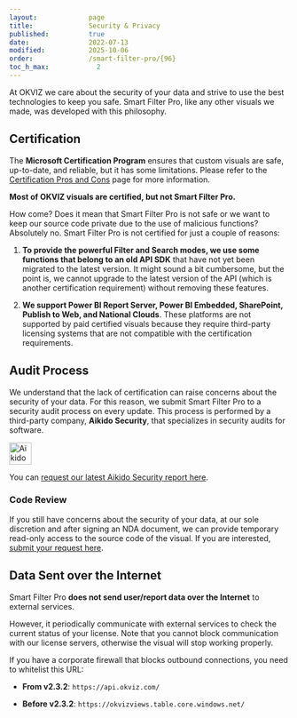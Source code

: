 ```yaml
---
layout:             page
title:              Security & Privacy
published:          true
date:               2022-07-13
modified:           2025-10-06
order:              /smart-filter-pro/{96}
toc_h_max:            2
---
```


At OKVIZ we care about the security of your data and strive to use the best technologies to keep you safe. Smart Filter Pro, like any other visuals we made, was developed with this philosophy.

## Certification

The **Microsoft Certification Program** ensures that custom visuals are safe, up-to-date, and reliable, but it has some limitations. Please refer to the [Certification Pros and Cons](../certification.md#pros-and-cons) page for more information.

**Most of OKVIZ visuals are certified, but not Smart Filter Pro.**

How come? Does it mean that Smart Filter Pro is not safe or we want to keep our source code private due to the use of malicious functions? Absolutely no. Smart Filter Pro is not certified for just a couple of reasons:

1. **To provide the powerful Filter and Search modes, we use some functions that belong to an old API SDK** that have not yet been migrated to the latest version. It might sound a bit cumbersome, but the point is, we cannot upgrade to the latest version of the API (which is another certification requirement) without removing these features.

2. **We support Power BI Report Server, Power BI Embedded, SharePoint, Publish to Web, and National Clouds**. These platforms are not supported by paid certified visuals because they require third-party licensing systems that are not compatible with the certification requirements.

## Audit Process

We understand that the lack of certification can raise concerns about the security of your data. For this reason, we submit Smart Filter Pro to a security audit process on every update. This process is performed by a third-party company, **Aikido Security**, that specializes in security audits for software.

<a href="https://app.aikido.dev/audit-report/external/0p1vf4b2uv0xwQIZw0YOJ24l/request" target="_blank">
    <img src="https://app.aikido.dev/assets/badges/label-only-light-theme.svg" alt="Aikido Security Audit Report" height="40" class="naked nozoom" />    
</a>

You can [request our latest Aikido Security report here](https://app.aikido.dev/audit-report/external/0p1vf4b2uv0xwQIZw0YOJ24l/request).


### Code Review

If you still have concerns about the security of your data, at our sole discretion and after signing an NDA document, we can provide temporary read-only access to the source code of the visual. If you are interested, [submit your request here](mailto:backoffice@okviz.com?subject=Smart%20Filter%20Pro%20Code%20Review).


## Data Sent over the Internet

Smart Filter Pro **does not send user/report data over the Internet** to external services.

However, it periodically communicate with external services to check the current status of your license. Note that you cannot block communication with our license servers, otherwise the visual will stop working properly.

If you have a corporate firewall that blocks outbound connections, you need to whitelist this URL:

- **From v2.3.2**: `https://api.okviz.com/`

- **Before v2.3.2**: `https://okvizviews.table.core.windows.net/`
